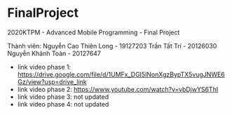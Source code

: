 # FinalProject
2020KTPM - Advanced Mobile Programming - Final Project

Thành viên: 
Nguyễn Cao Thiên Long - 19127203
Trần Tất Trí - 20126030
Nguyễn Khánh Toàn - 20127647 

- link video phase 1: https://drive.google.com/file/d/1UMFx_DGI5lNonXgzBypTX5vugJNWE6Gz/view?usp=drive_link
- link video phase 2: https://www.youtube.com/watch?v=vbDjwYS6ThI
- link video phase 3: not updated
- link video phase 4: not updated
